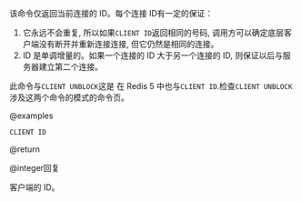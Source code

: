 该命令仅返回当前连接的 ID。每个连接
ID有一定的保证：

1.  它永远不会重复, 所以如果`CLIENT ID`返回相同的号码, 调用方可以确定底层客户端没有断开并重新连接连接, 但它仍然是相同的连接。
2.  ID 是单调增量的。如果一个连接的 ID 大于另一个连接的 ID, 则保证以后与服务器建立第二个连接。

此命令与`CLIENT UNBLOCK`这是
在 Redis 5 中也与`CLIENT ID`.检查`CLIENT UNBLOCK`涉及这两个命令的模式的命令页。

@examples

```cli
CLIENT ID
```

@return

@integer回复

客户端的 ID。
